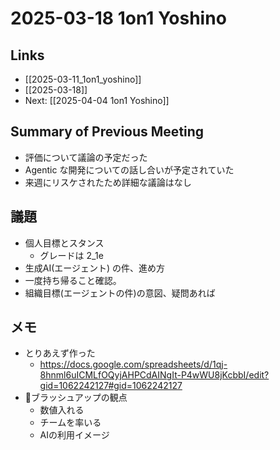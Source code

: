 # 2025-03-18 1on1 Yoshino

## Links

- [[2025-03-11_1on1_yoshino]]
- [[2025-03-18]]
- Next: [[2025-04-04 1on1 Yoshino]]

## Summary of Previous Meeting

- 評価について議論の予定だった
- Agentic な開発についての話し合いが予定されていた
- 来週にリスケされたため詳細な議論はなし

## 議題

- 個人目標とスタンス
	- グレードは 2_1e
- 生成AI(エージェント) の件、進め方
- 一度持ち帰ること確認。
- 組織目標(エージェントの件)の意図、疑問あれば

## メモ

- とりあえず作った
	- https://docs.google.com/spreadsheets/d/1qj-8hnml6uICMLfOQyjAHPCdAINgIt-P4wWU8jKcbbI/edit?gid=1062242127#gid=1062242127
- ブラッシュアップの観点
	- 数値入れる
	- チームを率いる
	- AIの利用イメージ

